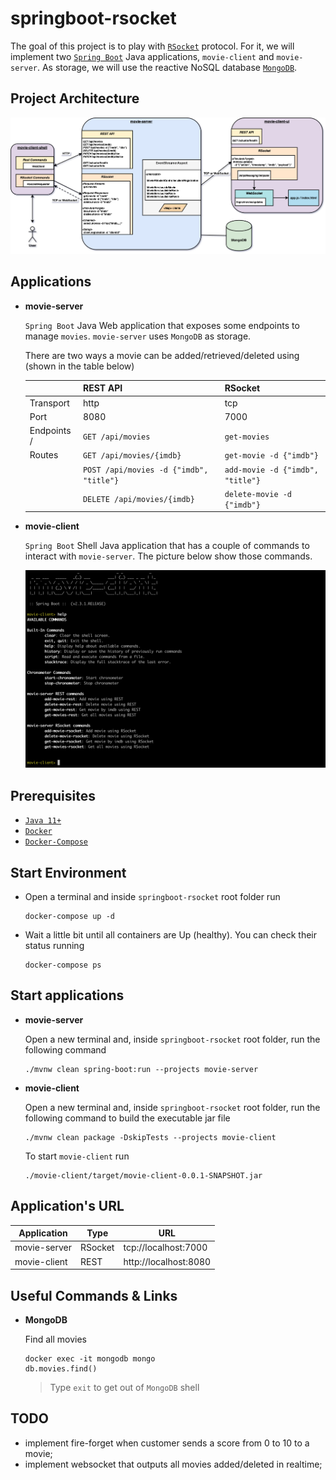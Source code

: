 # springboot-rsocket

The goal of this project is to play with [`RSocket`](https://rsocket.io/) protocol. For it, we will implement two [`Spring Boot`](https://docs.spring.io/spring-boot/docs/current/reference/htmlsingle/) Java applications, `movie-client` and `movie-server`. As storage, we will use the reactive NoSQL database [`MongoDB`](https://www.mongodb.com/).

## Project Architecture

![project-diagram](images/project-diagram.png)

## Applications

- **movie-server**

  `Spring Boot` Java Web application that exposes some endpoints to manage `movies`. `movie-server` uses `MongoDB` as storage.
  
  There are two ways a movie can be added/retrieved/deleted using (shown in the table below)
  
  |              | REST API                                | RSocket                          |
  | ------------ | --------------------------------------- | -------------------------------- |
  | Transport    | http                                    | tcp                              |
  | Port         | 8080                                    | 7000                             |
  | Endpoints /  | `GET /api/movies`                       | `get-movies`                     |
  | Routes       | `GET /api/movies/{imdb}`                | `get-movie -d {"imdb"}`          |
  |              | `POST /api/movies -d {"imdb", "title"}` | `add-movie -d {"imdb", "title"}` |
  |              | `DELETE /api/movies/{imdb}`             | `delete-movie -d {"imdb"}`       |

- **movie-client**

  `Spring Boot` Shell Java application that has a couple of commands to interact with `movie-server`. The picture below show those commands.

  ![movie-client](images/movie-client.png)

## Prerequisites

- [`Java 11+`](https://www.oracle.com/java/technologies/javase-jdk11-downloads.html)
- [`Docker`](https://www.docker.com/)
- [`Docker-Compose`](https://docs.docker.com/compose/install/)

## Start Environment

- Open a terminal and inside `springboot-rsocket` root folder run
  ```
  docker-compose up -d
  ```

- Wait a little bit until all containers are Up (healthy). You can check their status running
  ```
  docker-compose ps
  ```

## Start applications

- **movie-server**

  Open a new terminal and, inside `springboot-rsocket` root folder, run the following command
  ```
  ./mvnw clean spring-boot:run --projects movie-server
  ```
  
- **movie-client**

  Open a new terminal and, inside `springboot-rsocket` root folder, run the following command to build the executable jar file
  ```
  ./mvnw clean package -DskipTests --projects movie-client
  ```

  To start `movie-client` run
  ```
  ./movie-client/target/movie-client-0.0.1-SNAPSHOT.jar
  ```
  
## Application's URL

| Application  | Type    | URL                   |
| ------------ | ------- | --------------------- |
| movie-server | RSocket | tcp://localhost:7000  |
| movie-client | REST    | http://localhost:8080 |

## Useful Commands & Links

- **MongoDB**

  Find all movies
  ```
  docker exec -it mongodb mongo
  db.movies.find()
  ```
  > Type `exit` to get out of `MongoDB` shell

## TODO

- implement fire-forget when customer sends a score from 0 to 10 to a movie;
- implement websocket that outputs all movies added/deleted in realtime;